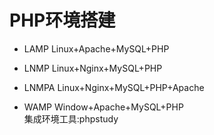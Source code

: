 # PHP环境搭建

- LAMP
Linux+Apache+MySQL+PHP

- LNMP
Linux+Nginx+MySQL+PHP

- LNMPA
Linux+Nginx+MySQL+PHP+Apache

- WAMP
Window+Apache+MySQL+PHP  
集成环境工具:phpstudy


